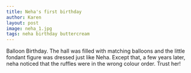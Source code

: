 ```yaml
---
title: Neha's first birthday
author: Karen
layout: post
image: neha_1.jpg
tags: neha birthday buttercream
---
```


Balloon Birthday. The hall was filled with matching balloons and the little fondant figure was dressed just like Neha. Except that, a few years later, neha noticed that the ruffles were in the wrong colour order. Trust her!
